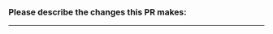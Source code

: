 ### Please describe the changes this PR makes:

<!--
Examples:
- fixes autocomplete: return suggestions even when no input is provided
- adds all the basic moderation commands
- removes unused dependencies
-->

<!--
### Linked Issues:
Mention an issue here (example: closes #1)
-->

---

<!--
### To do list:
- [ ] list item 1
  - [ ] list item 2
    - [ ] list item 3
-->
